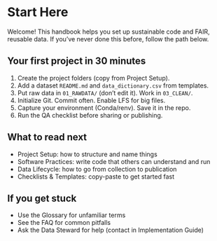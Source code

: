 # Start Here

Welcome! This handbook helps you set up sustainable code and FAIR, reusable data. If you’ve never done this before, follow the path below.

## Your first project in 30 minutes
1. Create the project folders (copy from Project Setup).
2. Add a dataset `README.md` and `data_dictionary.csv` from templates.
3. Put raw data in `01_RAWDATA/` (don’t edit it). Work in `03_CLEAN/`.
4. Initialize Git. Commit often. Enable LFS for big files.
5. Capture your environment (Conda/renv). Save it in the repo.
6. Run the QA checklist before sharing or publishing.

## What to read next
- Project Setup: how to structure and name things
- Software Practices: write code that others can understand and run
- Data Lifecycle: how to go from collection to publication
- Checklists & Templates: copy-paste to get started fast

## If you get stuck
- Use the Glossary for unfamiliar terms
- See the FAQ for common pitfalls
- Ask the Data Steward for help (contact in Implementation Guide)
